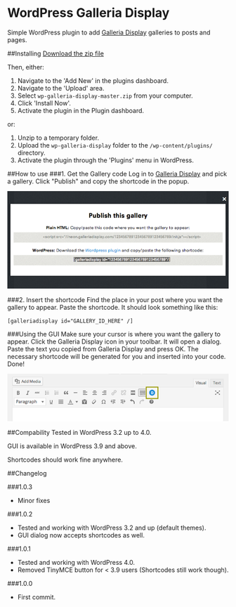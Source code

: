 WordPress Galleria Display
==========================

Simple WordPress plugin to add [Galleria Display](http://www.galleriadisplay.com) galleries to posts and pages.

##Installing
[Download the zip file](https://github.com/aino/wp-galleria-display/archive/master.zip)

Then, either:

1. Navigate to the 'Add New' in the plugins dashboard.
2. Navigate to the 'Upload' area.
3. Select `wp-galleria-display-master.zip` from your computer.
4. Click 'Install Now'.
5. Activate the plugin in the Plugin dashboard.

or:

1. Unzip to a temporary folder.
2. Upload the `wp-galleria-display` folder to the `/wp-content/plugins/` directory.
3. Activate the plugin through the 'Plugins' menu in WordPress.

##How to use
###1. Get the Gallery code
Log in to [Galleria Display](http://www.galleriadisplay.com) and pick a gallery. Click "Publish" and copy the shortcode in the popup.

![Screenshot: Getting the code](assets/screenshot-1.png?raw=true)

###2. Insert the shortcode
Find the place in your post where you want the gallery to appear. Paste the shortcode. It should look something like this:
```
[galleriadisplay id="GALLERY_ID_HERE" /]
```

###Using the GUI
Make sure your cursor is where you want the gallery to appear. Click the Galleria Display icon in your toolbar. It will open a dialog. Paste the text you copied from Galleria Display and press OK. The necessary shortcode will be generated for you and inserted into your code. Done!

![Screenshot: Finding the button](assets/screenshot-2.png?raw=true)



##Compability
Tested in WordPress 3.2 up to 4.0.

GUI is available in WordPress 3.9 and above.

Shortcodes should work fine anywhere.

##Changelog

###1.0.3
* Minor fixes

###1.0.2
* Tested and working with WordPress 3.2 and up (default themes).
* GUI dialog now accepts shortcodes as well.

###1.0.1
* Tested and working with WordPress 4.0.
* Removed TinyMCE button for < 3.9 users (Shortcodes still work though).

###1.0.0
* First commit. 